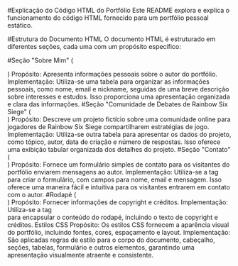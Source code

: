 #Explicação do Código HTML do Portfólio
Este README explora e explica o funcionamento do código HTML fornecido para um portfólio pessoal estático.

#Estrutura do Documento HTML
O documento HTML é estruturado em diferentes seções, cada uma com um propósito específico:

 #Seção "Sobre Mim" (<section id="sobre">)
Propósito: Apresenta informações pessoais sobre o autor do portfólio.
Implementação: Utiliza-se uma tabela para organizar as informações pessoais, como nome, email e nickname, seguidas de uma breve descrição sobre interesses e estudos. Isso proporciona uma apresentação organizada e clara das informações.
 #Seção "Comunidade de Debates de Rainbow Six Siege" (<section id="projeto1">)
Propósito: Descreve um projeto fictício sobre uma comunidade online para jogadores de Rainbow Six Siege compartilharem estratégias de jogo.
Implementação: Utiliza-se outra tabela para apresentar os dados do projeto, como tópico, autor, data de criação e número de respostas. Isso oferece uma exibição tabular organizada dos detalhes do projeto.
 #Seção "Contato" (<section id="contato">)
Propósito: Fornece um formulário simples de contato para os visitantes do portfólio enviarem mensagens ao autor.
Implementação: Utiliza-se a tag <form> para criar o formulário, com campos para nome, email e mensagem. Isso oferece uma maneira fácil e intuitiva para os visitantes entrarem em contato com o autor.
  #Rodapé (<footer>)
Propósito: Fornecer informações de copyright e créditos.
Implementação: Utiliza-se a tag <footer> para encapsular o conteúdo do rodapé, incluindo o texto de copyright e créditos.
Estilos CSS
Propósito: Os estilos CSS fornecem a aparência visual do portfólio, incluindo fontes, cores, espaçamento e layout.
Implementação: São aplicadas regras de estilo para o corpo do documento, cabeçalho, seções, tabelas, formulário e outros elementos, garantindo uma apresentação visualmente atraente e consistente.
